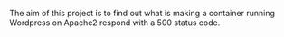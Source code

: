 The aim of this project is to find out what is making a container running Wordpress on Apache2 respond with a 500 status code.


